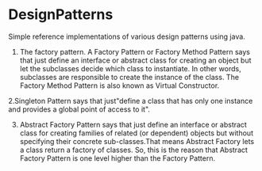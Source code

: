 # DesignPatterns

Simple reference implementations of various design patterns using java.

1. The factory pattern.
A Factory Pattern or Factory Method Pattern says that just define an interface or abstract class for creating an object but let the subclasses decide which class to instantiate. In other words, subclasses are responsible to create the instance of the class.
The Factory Method Pattern is also known as Virtual Constructor.

2.Singleton Pattern says that just"define a class that has only one instance and provides a global point of access to it".

3. Abstract Factory Pattern says that just define an interface or abstract class for creating families of related (or dependent) objects but without specifying their concrete sub-classes.That means Abstract Factory lets a class return a factory of classes. So, this is the reason that Abstract Factory Pattern is one level higher than the Factory Pattern. 
